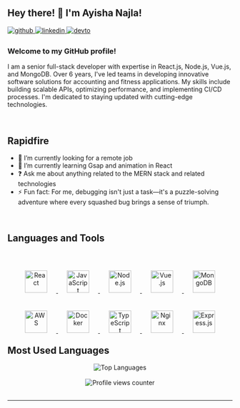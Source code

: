 ## Hey there! 👋 I'm Ayisha Najla!

<a href="https://github.com/ayishanajlaa" target="_blank">
  <img src="https://img.shields.io/badge/github-%2324292e.svg?&style=for-the-badge&logo=github&logoColor=white" alt="github" style="margin-bottom: 5px;" />
</a>
<a href="https://linkedin.com/in/ayisha-najla/" target="_blank">
  <img src="https://img.shields.io/badge/linkedin-%231E77B5.svg?&style=for-the-badge&logo=linkedin&logoColor=white" alt="linkedin" style="margin-bottom: 5px;" />
</a>
<a href="https://dev.to/ayisha-najla/" target="_blank">
  <img src="https://img.shields.io/badge/dev.to-%2308090A.svg?&style=for-the-badge&logo=dev.to&logoColor=white" alt="devto" style="margin-bottom: 5px;" />
</a>

### Welcome to my GitHub profile!

I am a senior full-stack developer with expertise in React.js, Node.js, Vue.js, and MongoDB. Over 6 years, I've led teams in developing innovative software solutions for accounting and fitness applications. My skills include building scalable APIs, optimizing performance, and implementing CI/CD processes. I'm dedicated to staying updated with cutting-edge technologies.

<br/>

## Rapidfire

- 🔭 I’m currently looking for a remote job  
- 🌱 I’m currently learning Gsap and animation in React  
- ❓ Ask me about anything related to the MERN stack and related technologies  
- ⚡ Fun fact: For me, debugging isn't just a task—it's a puzzle-solving adventure where every squashed bug brings a sense of triumph.

<br/>

## Languages and Tools

<div style="height: 100px; margin: 40px auto; text-align: center;">
  <a href="https://reactjs.org/" target="_blank">
    <img style="margin: 20px" src="https://profilinator.rishav.dev/skills-assets/react-original-wordmark.svg" alt="React" height="50" />
  </a>
  <a href="https://www.javascript.com/" target="_blank">
    <img style="margin: 20px" src="https://profilinator.rishav.dev/skills-assets/javascript-original.svg" alt="JavaScript" height="50" />
  </a>
  <a href="https://nodejs.org/" target="_blank">
    <img style="margin: 20px" src="https://profilinator.rishav.dev/skills-assets/nodejs-original-wordmark.svg" alt="Node.js" height="50" />
  </a>
  <a href="https://vuejs.org/" target="_blank">
    <img style="margin: 20px" src="https://profilinator.rishav.dev/skills-assets/vuejs-original-wordmark.svg" alt="Vue.js" height="50" />
  </a>
  <a href="https://mongodb.com/" target="_blank">
    <img style="margin: 20px" src="https://profilinator.rishav.dev/skills-assets/mongodb-original-wordmark.svg" alt="MongoDB" height="50" />
  </a>
  <a href="https://aws.amazon.com/" target="_blank">
    <img style="margin: 20px" src="https://profilinator.rishav.dev/skills-assets/amazonwebservices-original-wordmark.svg" alt="AWS" height="50" />
  </a>
  <a href="https://www.docker.com/" target="_blank">
    <img style="margin: 20px" src="https://profilinator.rishav.dev/skills-assets/docker-original-wordmark.svg" alt="Docker" height="50" />
  </a>
  <a href="https://typescriptlang.org/" target="_blank">
    <img style="margin: 20px" src="https://profilinator.rishav.dev/skills-assets/typescript-original.svg" alt="TypeScript" height="50" />
  </a>
  <a href="https://nginx.com/" target="_blank">
    <img style="margin: 20px" src="https://profilinator.rishav.dev/skills-assets/nginx-original.svg" alt="Nginx" height="50" />
  </a>
  <a href="https://expressjs.com/" target="_blank">
    <img style="margin: 20px" src="https://profilinator.rishav.dev/skills-assets/express-original-wordmark.svg" alt="Express.js" height="50" />
  </a>
</div>

<br/>

## Most Used Languages

<div align="center">
  <img src="https://github-readme-stats.vercel.app/api/top-langs/?username=ayishanajlaa&layout=compact" alt="Top Languages" />
</div>

<br/>

<div align="center">
  <img src="https://komarev.com/ghpvc/?username=ayishanajlaa&&style=flat-square" alt="Profile views counter" />
</div>

<br/>

----

